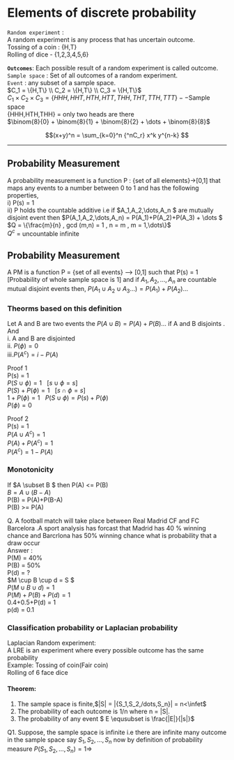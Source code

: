 # Elements of discrete probability

`Random experiment` :<br>
A random experiment is any process that has uncertain outcome.<br>
Tossing of a coin : {H,T} <br>
Rolling of dice - {1,2,3,4,5,6}<br>

<b>`Outcomes`</b>: Each possible result of a random experiment is called outcome.<br>
`Sample space` : Set of all outcomes of a random experiment.<br>
`Event` : any subset of a sample space.<br>
$C_1 = \{H,T\} \\
C_2 = \{H,T\} \\
C_3 = \{H,T\}$<br>
$C_1 \times C_2 \times C_3 = \{HHH,HHT,HTH,HTT,THH,THT,TTH,TTT\} -- \text{Sample space}$<br>
{HHH,HTH,THH} = only two heads are there<br>
$\binom{8}{0} + \binom{8}{1} + \binom{8}{2} + \dots + \binom{8}{8}$<br>

$$(x+y)^n = \sum_{k=0}^n {^nC_r} x^k y^{n-k} $$

----
## Probability Measurement
A probability measurement is a function P : {set of all elements}->[0,1] that maps any events to a number between 0 to 1 and has the following properties,<br>
i) P(s) = 1<br>
ii) P holds the countable additive i.e if $A_1,A_2,\dots,A_n $ are mutually disjoint event then $P(A_1,A_2,\dots,A_n) = P(A_1)+P(A_2)+P(A_3) + \dots $<br>
$Q = \{\frac{m}{n} , gcd (m,n) = 1 , n = m , m = 1,\dots\}$<br>
$Q^c$ = uncountable infinite<br>

## Probability Measurement
A PM is a function P = {set of all events} --> [0,1] such that P(s) = 1 [Probability of whole sample space is 1] and if $A_1,A_2,\dots,A_n$ are countable mutual disjoint events then, $P(A_1 \cup A_2 \cup A_3\dots) = P(A_1)+P(A_2)\dots$<br>

### Theorms based on this definition
Let A and B are two events the $P(A\cup B) = P(A)+P(B)\dots$ if A and B disjoints . And<br>
i. A and B are disjointed<br>
ii. $P(\phi) = 0$<br>
iii.$P(A^c)=i - P(A)$<br>

Proof 1 <br>
P(s) = 1<br>
$P(S \cup \phi) = 1 \ \ \ [s \cup \phi = s]$<br>
$P(S) + P(\phi) = 1 \ \ \ [s \cap \phi = s]$<br>
$1 + P(\phi) = 1 \ \ \ P(S \cup \phi) = P(s) + P(\phi)$<br>
$P(\phi) = 0$

Proof 2<br>
P(s) = 1<br>
$P(A \cup A^c) = 1$<br>
$P(A) + P(A^c) = 1$<br>
$P(A^c) = 1 - P(A)$<br>

### Monotonicity
If $A \subset B $ then P(A) <= P(B)<br>
$B = A \cup (B-A)$<br>
P(B) = P(A)+P(B-A)<br>
P(B) >= P(A)<br>

Q. A football match will take place between Real Madrid CF and FC Barcelora .A sport analysis has forcast that Madrid has 40 % winning chance and Barcrlona has 50% winning chance what is probability that a draw occur<br>
Answer : <br>
P(M) = 40%<br>
P(B) = 50% <br>
P(d) = ?<br>
$M \cup B \cup d = S $<br>
$P(M \cup B \cup d) = 1$<br>
$P(M)+P(B)+P(d) = 1$<br>
0.4+0.5+P(d) = 1<br>
p(d) = 0.1<br>

### Classification probability or Laplacian probability
Laplacian Random experiment:<br>
A LRE is an experiment where every possible outcome has the same probability<br>
Example: Tossing of coin(Fair coin)<br>
Rolling of 6 face dice<br>
#### Theorem:
1. The sample space is finite,$|S| = |{S_1,S_2,/dots,S_n}| = n<\infet$<br>
2. The probability of each outcome is 1/n where n = |S|.<br>
3. The probability of any event $ E \equsubset is \frac{|E|}{|s|}$<br>

Q1. Suppose, the sample space is infinite i.e there are infinite many outcome in the sample space say ${S_1,S_2,\dots,S_n}$ now by definition of probability measure $P({S_1,S_2,\dots,S_n}) = 1\Rightarrow$ 

